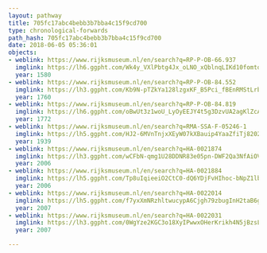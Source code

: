 ```yaml
---
layout: pathway
title: 705fc17abc4bebb3b7bba4c15f9cd700
type: chronological-forwards
path_hash: 705fc17abc4bebb3b7bba4c15f9cd700
date: 2018-06-05 05:36:01
objects:
- weblink: https://www.rijksmuseum.nl/en/search?q=RP-P-OB-66.937
  imglink: https://lh6.ggpht.com/Wk4y_VXlPbtg4Jx_oLNO_xQblnqLIKd10fomto29npbH6qDECwWM64Hez9Qkj2wwFRH68XF5GtAcb2XcxrmWJuY9oVU=s200
  year: 1580
- weblink: https://www.rijksmuseum.nl/en/search?q=RP-P-OB-84.552
  imglink: https://lh3.ggpht.com/Kb9N-pTZkYa128lzgxKF_B5Pci_fBEnRMStLrbL3-0m7R4rWFTr9L-l3w3SUSsBmmvT_LcXgaBs92tAzpUXkiiwKqQxJ=s200
  year: 1760
- weblink: https://www.rijksmuseum.nl/en/search?q=RP-P-OB-84.819
  imglink: https://lh6.ggpht.com/oBwUt3z1woU_LyOyEEJY4t5g3DzvUA2agKlZcA-M3LveK9WVc-DYSowdUThr0CHCRxF7AGi2Eai6lisW__alg5BXTJ8=s200
  year: 1772
- weblink: https://www.rijksmuseum.nl/en/search?q=RMA-SSA-F-05246-1
  imglink: https://lh5.ggpht.com/HJ2-6MVnTnjxXEyW07kXBauip4YaaZfiTj820238lci5U6vbLITt9XVsNOmpLAPl8uoYn_hJXk1DoEe_03SCf9RKUeWd=s200
  year: 1939
- weblink: https://www.rijksmuseum.nl/en/search?q=HA-0021874
  imglink: https://lh3.ggpht.com/wCFbN-qmg1U28DDNR83e05pn-DWF2Qa3NfAiOV4YqqbXfWbevUZtppJQzE2NInzlkJW-v3BPgZvfoWHhz75_O4xzd88=s200
  year: 2006
- weblink: https://www.rijksmuseum.nl/en/search?q=HA-0021884
  imglink: https://lh5.ggpht.com/Tp8uIqieeiO2CtC0-dQ6YDjFvHIhoc-bNpZ1lbuXVmPfwIkx74IDWH5098HAqsSDcyoKlk3SMG5BWCSVXq__2Yx7=s200
  year: 2006
- weblink: https://www.rijksmuseum.nl/en/search?q=HA-0022014
  imglink: https://lh5.ggpht.com/f7yxXmNRzhltwucypA6Cjgh79zbugInH2taB6gVr3NSG-IWo9XuUZf1iBt3xngyfdLtqWw9Qk5yBhtfu5Dcv0v2YSqw=s200
  year: 2007
- weblink: https://www.rijksmuseum.nl/en/search?q=HA-0022031
  imglink: https://lh3.ggpht.com/0WgYze2KGC3o18XyIPwwxOHerKrikh4N5jBzsL9Kj6ukyjRT3CO6p33jpVuQApOQ75f0rk3DBVjhE-Rz2xxUNtaVdOs=s200
  year: 2007

---
```

